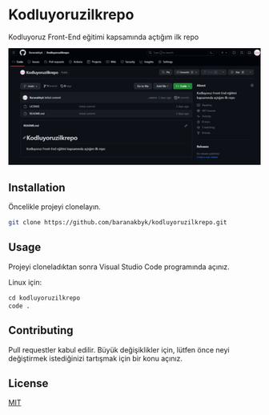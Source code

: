 # Kodluyoruzilkrepo
Kodluyoruz Front-End eğitimi kapsamında açtığım ilk repo

<img src="https://raw.githubusercontent.com/Baranakbyk/Kodluyoruzilkrepo/e7f62709dbf8ecef52fddf74b8d1e4749541b567/Ekran%20g%C3%B6r%C3%BCnt%C3%BCs%C3%BC%202023-08-02%20185618.png">

## Installation
Öncelikle projeyi clonelayın.

```bash
git clone https://github.com/baranakbyk/kodluyoruzilkrepo.git 
```

## Usage
Projeyi cloneladıktan sonra Visual Studio Code programında açınız.


Linux için:
```linux
cd kodluyoruzilkrepo
code .
```

## Contributing
Pull requestler kabul edilir. Büyük değişiklikler için, lütfen önce neyi değiştirmek istediğinizi tartışmak için bir konu açınız.


## License
[MIT](https://choosealicense.com/licenses/mit/)